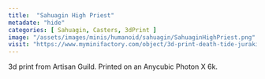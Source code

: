 ```yaml
---
title:  "Sahuagin High Priest"
metadate: "hide"
categories: [ Sahuagin, Casters, 3dPrint ]
image: "/assets/images/minis/humanoid/sahuagin/SahuaginHighPriest.png"
visit: "https://www.myminifactory.com/object/3d-print-death-tide-jurakins-presupported-122025"
---
```

3d print from Artisan Guild. 
Printed on an Anycubic Photon X 6k.